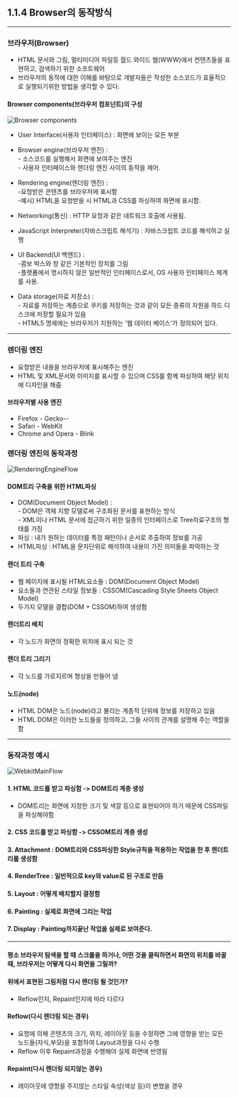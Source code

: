 ## 1.1.4 Browser의 동작방식

---

### 브라우저(Browser)
- HTML 문서와 그림, 멀티미디어 파일등 월드 와이드 웹(WWW)에서 컨텐츠들을 표현하고, 검색하기 위한 소프트웨어
- 브라우저의 동작에 대한 이해를 바탕으로 개발자들은 작성한 소스코드가 효율적으로 실행되기위한 방법을 생각할 수 있다.


#### Browser components(브라우저 컴포넌트)의 구성

![Browser components](https://user-images.githubusercontent.com/46203866/89563624-af6a7c80-d856-11ea-9952-9684754b5886.png)

- User Interface(사용자 인터페이스) : 화면에 보이는 모든 부분

- Browser engine(브라우저 엔진) : 
<br>- 소스코드를 실행해서 화면에 보여주는 엔진
<br>- 사용자 인터페이스와 렌더링 엔진 사이의 동작을 제어.

- Rendering engine(렌더링 엔진) :
<br>-요청받은 콘텐츠를 브라우저에 표시함
<br>-예시) HTML을 요청받을 시 HTML과 CSS를 파싱하여 화면에 표시함.

- Networking(통신) :  HTTP 요청과 같은 네트워크 호출에 사용됨.

- JavaScript Interpreter(자바스크립트 해석기) : 자바스크립트 코드를 해석하고 실행

- UI Backend(UI 백엔드) : 
<br>-콤보 박스와 창 같은 기본적인 장치를 그림
<br>-플랫폼에서 명시하지 않은 일반적인 인터페이스로서, OS 사용자 인터페이스 체계를 사용.

- Data storage(자료 저장소) :
<br>- 자료를 저장하는 계층으로 쿠키를 저장하는 것과 같이 모든 종류의 자원을 하드 디스크에 저장할 필요가 있음
<br>- HTML5 명세에는 브라우저가 지원하는 '웹 데이터 베이스'가 정의되어 있다.

---

### 렌더링 엔진

- 요청받은 내용을 브라우저에 표시해주는 엔진
- HTML 및 XML문서와 이미지를 표시할 수 있으며 CSS를 함께 파싱하여 해당 위치에 디자인을 해줌

#### 브라우저별 사용 엔진
- Firefox - Gecko--
- Safari - WebKit
- Chrome and Opera - Blink

### 렌더링 엔진의 동작과정

![RenderingEngineFlow](https://user-images.githubusercontent.com/46203866/89565435-8d262e00-d859-11ea-980a-d493ceabd0de.png)


#### DOM트리 구축을 위한 HTML파싱
- DOM(Document Object Model) : 
<br> - DOM은 객체 지향 모델로써 구조화된 문서를 표현하는 방식
<br> - XML이나 HTML 문서에 접근하기 위한 일종의 인터페이스로 Tree자료구조의 형태를 가짐
- 파싱 : 내가 원하는 데이터를 특정 패턴이나 순서로 추출하여 정보를 가공
- HTML파싱 : HTML을 문자단위로 해석하여 내용이 가진 의미들을 파악하는 것

#### 렌더 트리 구축
- 웹 페이지에 표시될 HTML요소들 : DOM(Document Object Model)
- 요소들과 연관된 스타일 정보들 : CSSOM(Cascading Style Sheets Object Model)
- 두가지 모델을 결합(DOM + CSSOM)하여 생성함

#### 렌더트리 배치
- 각 노드가 화면의 정확한 위치에 표시 되는 것

#### 렌더 트리 그리기
- 각 노드를 가로지르며 형상을 만들어 냄

#### 노드(node)
- HTML DOM은 노드(node)라고 불리는 계층적 단위에 정보를 저장하고 있음
- HTML DOM은 이러한 노드들을 정의하고, 그들 사이의 관계를 설명해 주는 역할을 함

---

### 동작과정 예시

![WebkitMainFlow](https://user-images.githubusercontent.com/46203866/89563649-b85b4e00-d856-11ea-8e1f-df1618c1bfe7.png)

#### 1. HTML 코드를 받고 파싱함 -> DOM트리 계층 생성
- DOM트리는 화면에 지정한 크기 및 색깔 등으로 표현되어야 하기 때문에 CSS파일을 파싱해야함

#### 2. CSS 코드를 받고 파싱함 -> CSSOM트리 계층 생성

#### 3. Attachment : DOM트리와 CSS파싱한 Style규칙을 적용하는 작업을 한 후 렌더트리를 생성함

#### 4. RenderTree : 일반적으로 key와 value로 된 구조로 만듬

#### 5. Layout : 어떻게 배치할지 결정함

#### 6. Painting : 실제로 화면에 그리는 작업

#### 7. Display : Painting까지끝난 작업을 실제로 보여준다.

---

#### 평소 브라우저 탐색을 할 때 스크롤을 하거나, 어떤 것을 클릭하면서 화면의 위치를 바꿀 때, 브라우저는 어떻게 다시 화면을 그릴까?
#### 위에서 표현된 그림처럼 다시 렌더링 될 것인가?

- Reflow인지, Repaint인지에 따라 다르다

#### Reflow(다시 렌더링 되는 경우)
- 요청에 의해 콘텐츠의 크기, 위치, 레이아웃 등을 수정하면 그에 영향을 받는 모든 노드들(자식,부모)을 포함하여 Layout과정을 다시 수행
- Reflow 이후 Repaint과정을 수행해야 실제 화면에 반영됨

#### Repaint(다시 렌더링 되지않는 경우)
- 레이아웃에 영향을 주지않는 스타일 속성(색상 등)이 변했을 경우
